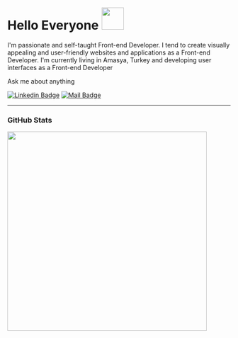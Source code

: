 <h1>
Hello Everyone
<img src="https://raw.githubusercontent.com/blackcater/blackcater/master/images/Hi.gif" width="50">
</h1>
  
<p>
I'm passionate and self-taught Front-end Developer. I tend to create visually appealing and user-friendly websites and applications as a Front-end Developer. I'm currently living in Amasya, Turkey and developing user interfaces as a Front-end Developer
</p>
<p>Ask me about anything</p>

[![Linkedin Badge](https://img.shields.io/badge/linkedin-%230077B5.svg?&style=for-the-badge&logo=linkedin&logoColor=white)](https://www.linkedin.com/in/ibrahimgedik/)
[![Mail Badge](https://img.shields.io/badge/email-c14438?style=for-the-badge&logo=Gmail&logoColor=white&link=mailto:altaysimsek16@gmail.com)](mailto:ibrahimgediktc@gmail.com)
<hr>

<h3>
GitHub Stats
</h3>
<a href="https://github.com/ibrahimgediktr">
<img align="center" src="https://github-readme-stats.vercel.app/api/top-langs/?username=ibrahimgediktr&layout=compact&theme=dark&show_icons=true" width="450">
</a>



